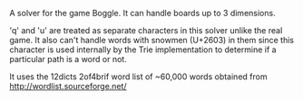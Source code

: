 A solver for the game Boggle. It can handle boards up to 3 dimensions. 

'q' and 'u' are treated as separate characters in this solver unlike the real game. It also can't handle words with snowmen (U+2603) in them since this character is used internally by the Trie implementation to determine if a particular path is a word or not.

It uses the 12dicts 2of4brif word list of ~60,000 words obtained from http://wordlist.sourceforge.net/